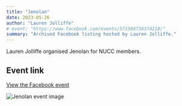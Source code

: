 ```yaml
---
title: "Jenolan"
date: 2023-05-26
author: "Lauren Jolliffe"
# event: "https://www.facebook.com/events/571586738374218/"
summary: "Archived Facebook listing hosted by Lauren Jolliffe."
---
```

Lauren Jolliffe organised Jenolan for NUCC members.

## Event link

[View the Facebook event](https://www.facebook.com/events/571586738374218/)

![Jenolan event image](/trip/event-images/20230526_jenolan.jpg)
